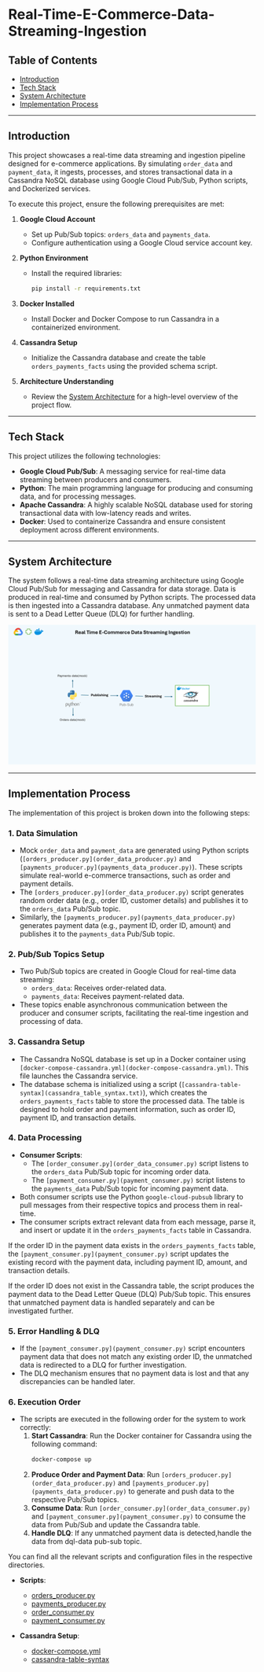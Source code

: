 # Real-Time-E-Commerce-Data-Streaming-Ingestion

## Table of Contents
- [Introduction](#introduction)  
- [Tech Stack](#tech-stack)
- [System Architecture](#system-architecture)  
- [Implementation Process](#implementation-process)

---

## Introduction
This project showcases a real-time data streaming and ingestion pipeline designed for e-commerce applications. By simulating `order_data` and `payment_data`, it ingests, processes, and stores transactional data in a Cassandra NoSQL database using Google Cloud Pub/Sub, Python scripts, and Dockerized services.

To execute this project, ensure the following prerequisites are met:  

1. **Google Cloud Account**  
   - Set up Pub/Sub topics: `orders_data` and `payments_data`.  
   - Configure authentication using a Google Cloud service account key.  

2. **Python Environment**  
   - Install the required libraries:  
     ```bash
     pip install -r requirements.txt
     ```  

3. **Docker Installed**  
   - Install Docker and Docker Compose to run Cassandra in a containerized environment.  

4. **Cassandra Setup**  
   - Initialize the Cassandra database and create the table `orders_payments_facts` using the provided schema script.  

5. **Architecture Understanding**  
   - Review the [System Architecture](#system-architecture) for a high-level overview of the project flow.  

---  

## Tech Stack  

This project utilizes the following technologies:

- **Google Cloud Pub/Sub**: A messaging service for real-time data streaming between producers and consumers.
- **Python**: The main programming language for producing and consuming data, and for processing messages.
- **Apache Cassandra**: A highly scalable NoSQL database used for storing transactional data with low-latency reads and writes.
- **Docker**: Used to containerize Cassandra and ensure consistent deployment across different environments.

---
## System Architecture  

The system follows a real-time data streaming architecture using Google Cloud Pub/Sub for messaging and Cassandra for data storage. Data is produced in real-time and consumed by Python scripts. The processed data is then ingested into a Cassandra database. Any unmatched payment data is sent to a Dead Letter Queue (DLQ) for further handling.

![System Architecture](architecture.png)

---
## Implementation Process  

The implementation of this project is broken down into the following steps:

### 1. **Data Simulation**  
   - Mock `order_data` and `payment_data` are generated using Python scripts (`[orders_producer.py](order_data_producer.py)` and `[payments_producer.py](payments_data_producer.py)`). These scripts simulate real-world e-commerce transactions, such as order and payment details.
   - The `[orders_producer.py](order_data_producer.py)` script generates random order data (e.g., order ID, customer details) and publishes it to the `orders_data` Pub/Sub topic.
   - Similarly, the `[payments_producer.py](payments_data_producer.py)` generates payment data (e.g., payment ID, order ID, amount) and publishes it to the `payments_data` Pub/Sub topic.

### 2. **Pub/Sub Topics Setup**  
   - Two Pub/Sub topics are created in Google Cloud for real-time data streaming:
     - `orders_data`: Receives order-related data.
     - `payments_data`: Receives payment-related data.
   - These topics enable asynchronous communication between the producer and consumer scripts, facilitating the real-time ingestion and processing of data.

### 3. **Cassandra Setup**  
   - The Cassandra NoSQL database is set up in a Docker container using `[docker-compose-cassandra.yml](docker-compose-cassandra.yml)`. This file launches the Cassandra service.
   - The database schema is initialized using a script (`[cassandra-table-syntax](cassandra_table_syntax.txt)`), which creates the `orders_payments_facts` table to store the processed data. The table is designed to hold order and payment information, such as order ID, payment ID, and transaction details.

### 4. **Data Processing**  
   - **Consumer Scripts**:  
     - The `[order_consumer.py](order_data_consumer.py)` script listens to the `orders_data` Pub/Sub topic for incoming order data.
     - The `[payment_consumer.py](payment_consumer.py)` script listens to the `payments_data` Pub/Sub topic for incoming payment data.
   - Both consumer scripts use the Python `google-cloud-pubsub` library to pull messages from their respective topics and process them in real-time.
   - The consumer scripts extract relevant data from each message, parse it, and insert or update it in the `orders_payments_facts` table in Cassandra.

   If the order ID in the payment data exists in the `orders_payments_facts` table, the `[payment_consumer.py](payment_consumer.py)` script updates the existing record with the payment data, including payment ID, amount, and transaction details. 

   If the order ID does not exist in the Cassandra table, the script produces the payment data to the Dead Letter Queue (DLQ) Pub/Sub topic. This ensures that unmatched payment data is handled separately and can be investigated further.


### 5. **Error Handling & DLQ**  
   - If the `[payment_consumer.py](payment_consumer.py)` script encounters payment data that does not match any existing order ID, the unmatched data is redirected to a DLQ for further investigation.
   - The DLQ mechanism ensures that no payment data is lost and that any discrepancies can be handled later.
   
### 6. **Execution Order**  
   - The scripts are executed in the following order for the system to work correctly:
     1. **Start Cassandra**: Run the Docker container for Cassandra using the following command:
        ```bash
        docker-compose up
        ```
     2. **Produce Order and Payment Data**: Run `[orders_producer.py](order_data_producer.py)` and `[payments_producer.py](payments_data_producer.py)` to generate and push data to the respective Pub/Sub topics.
     3. **Consume Data**: Run `[order_consumer.py](order_data_consumer.py)` and `[payment_consumer.py](payment_consumer.py)` to consume the data from Pub/Sub and update the Cassandra table.
     4. **Handle DLQ**: If any unmatched payment data is detected,handle the data from dql-data pub-sub topic.

You can find all the relevant scripts and configuration files in the respective directories.

- **Scripts**:  
   - [orders_producer.py](order_data_producer.py)  
   - [payments_producer.py](payments_data_producer.py)  
   - [order_consumer.py](order_data_consumer.py)  
   - [payment_consumer.py](payment_consumer.py)

- **Cassandra Setup**:  
   - [docker-compose.yml](docker-compose-cassandra.yml)  
   - [cassandra-table-syntax](cassandra_table_syntax.txt)


